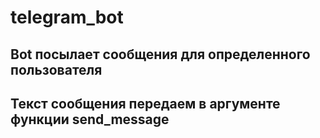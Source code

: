 # telegram_bot
## Bot посылает сообщения для определенного пользователя

## Текст сообщения передаем в аргументе функции send_message